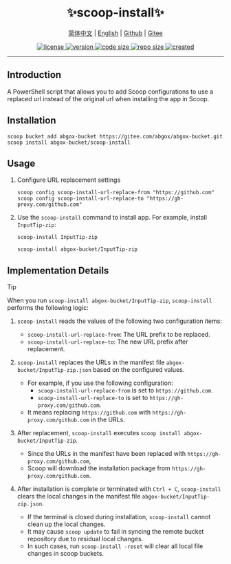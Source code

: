 <p align="center">
  <h1 align="center">✨scoop-install✨</h1>
</p>

<p align="center">
    <a href="readme-cn.md">简体中文</a> |
    <a href="readme.md">English</a> |
    <a href="https://github.com/abgox/scoop-install">Github</a> |
    <a href="https://gitee.com/abgox/scoop-install">Gitee</a>
</p>

<p align="center">
    <a href="https://github.com/abgox/scoop-install/blob/main/license">
        <img src="https://img.shields.io/github/license/abgox/scoop-install" alt="license" />
    </a>
    <a href="https://github.com/abgox/scoop-install">
        <img src="https://img.shields.io/github/v/release/abgox/scoop-install?label=version" alt="version" />
    </a>
    <a href="https://img.shields.io/github/languages/code-size/abgox/scoop-install.svg">
        <img src="https://img.shields.io/github/languages/code-size/abgox/scoop-install.svg" alt="code size" />
    </a>
    <a href="https://img.shields.io/github/repo-size/abgox/scoop-install.svg">
        <img src="https://img.shields.io/github/repo-size/abgox/scoop-install.svg" alt="repo size" />
    </a>
    <a href="https://github.com/abgox/scoop-install">
        <img src="https://img.shields.io/github/created-at/abgox/scoop-install" alt="created" />
    </a>
</p>

---

## Introduction

A PowerShell script that allows you to add Scoop configurations to use a replaced url instead of the original url when installing the app in Scoop.

## Installation

```pwsh
scoop bucket add abgox-bucket https://gitee.com/abgox/abgox-bucket.git
scoop install abgox-bucket/scoop-install
```

## Usage

1. Configure URL replacement settings

   ```pwsh
   scoop config scoop-install-url-replace-from "https://github.com"
   scoop config scoop-install-url-replace-to "https://gh-proxy.com/github.com"
   ```

2. Use the `scoop-install` command to install app. For example, install `InputTip-zip`:

   ```pwsh
   scoop-install InputTip-zip
   ```

   ```pwsh
   scoop-install abgox-bucket/InputTip-zip
   ```

## Implementation Details

> [!Tip]
>
> When you run `scoop-install abgox-bucket/InputTip-zip`, `scoop-install` performs the following logic:

1. `scoop-install` reads the values of the following two configuration items:

   - `scoop-install-url-replace-from`: The URL prefix to be replaced.
   - `scoop-install-url-replace-to`: The new URL prefix after replacement.

2. `scoop-install` replaces the URLs in the manifest file `abgox-bucket/InputTip-zip.json` based on the configured values.

   - For example, if you use the following configuration:
     - `scoop-install-url-replace-from` is set to `https://github.com`.
     - `scoop-install-url-replace-to` is set to `https://gh-proxy.com/github.com`.
   - It means replacing `https://github.com` with `https://gh-proxy.com/github.com` in the URLs.

3. After replacement, `scoop-install` executes `scoop install abgox-bucket/InputTip-zip`.

   - Since the URLs in the manifest have been replaced with `https://gh-proxy.com/github.com`,
   - Scoop will download the installation package from `https://gh-proxy.com/github.com`.

4. After installation is complete or terminated with `Ctrl + C`, `scoop-install` clears the local changes in the manifest file `abgox-bucket/InputTip-zip.json`.

   - If the terminal is closed during installation, `scoop-install` cannot clean up the local changes.
   - It may cause `scoop update` to fail in syncing the remote bucket repository due to residual local changes.
   - In such cases, run `scoop-install -reset` will clear all local file changes in scoop buckets.
